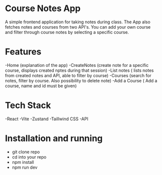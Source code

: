 # Course Notes App

A simple frontend application for taking notes during class. The App also fetches notes and courses from two API's. You can add your own course and filter through course notes by selecting a specific course.

# Features
-Home (explanation of the app)
-CreateNotes (create note for a specific course, displays created nptes during that session)
-List notes ( lists notes from created notes and API, able to filter by course)
-Courses (search for notes, filter by course. Also possibility to delete note)
-Add a Course ( Add a course, name and id must be given)

# Tech Stack
-React
-Vite
-Zustand
-Taillwind CSS
-API

# Installation and running
- git clone repo
- cd into your repo
- npm install
- npm run dev